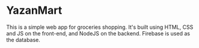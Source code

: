 # YazanMart

This is a simple web app for groceries shopping. It's built using HTML, CSS and JS on the front-end, and NodeJS on the backend. Firebase is used as the database.
